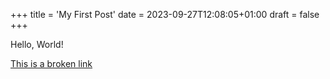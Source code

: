 +++
title = 'My First Post'
date = 2023-09-27T12:08:05+01:00
draft = false
+++

Hello, World!

[This is a broken link](https://www.google.com/nonexistentpage)

